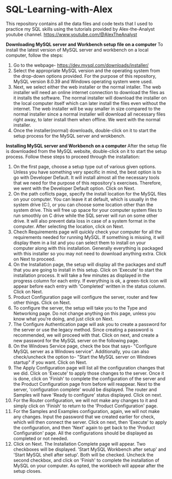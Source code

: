 # SQL-Learning-with-Alex
This repository contains all the data files and code texts that I used to practice my SQL skills using the tutorials provided by Alex-the-Analyst youtube channel. https://www.youtube.com/@AlexTheAnalyst

**Downloading MySQL server and Workbench setup file on a computer** 
To install the latest version of MySQL server and workbench on a local computer, follow the steps:
1) Go to the webpage- https://dev.mysql.com/downloads/installer/
2) Select the appropriate MySQL version and the operating system from the drop-down options provided. For the purpose of this repository, MySQL version 8.0.39 and Windows operating system were used.
3) Next, we select either the web installer or the normal intaller. The web installer will need an online internet connection to download the files as it installs the software. The normal installer will download the installer on the local computer itself which can later install the files even without the internet. The web installer will be way smaller in size compared to the normal installer since a normal installer will download all necessary files right away, to later install them when offline. We went with the normal installer. 
4) Once the installer(normal) downloads, double-click on it to start the setup process for the MySQL server and wrokbench.

**Installing MySQL server and Workbench on a computer**
After the setup file is downloaded from the MySQL website, double-click on it to start the setup process. Follow these steps to proceed through the installation:
1) On the first page, choose a setup type out of various given options. Unless you have something very specific in mind, the best option is to go with Developer Default. It will install almost all the necessary tools that we need for the purpose of this repository's exercises. Therefore, we went with the Developer Default option. Click on Next.
2) On the path coflicts page, specify the install location for the MySQL files on your computer. You can leave it at default, which is usually in the system drive (C:), or you can choose some location other than the system drive. This will free up space for your computer system files to run smoothly on C drive while the SQL server will run on some other drive. It will also prevent data loss in case of a system format in the computer. After selecting the location, click on Next.
4) Chech Requirements page will quickly check your computer for all the requirements needed for running MySQL. If something is missing, it will display them in a list and you can select them to install on your computer along with this installation. Generally everything is packaged with this installer so you may not need to download anything extra. Click on Next to proceed.
5) On the Installation page, the setup will display all the packages and stuff that you are going to install in this setup. Click on 'Execute' to start the installation process. It will take a few minutes as displayed in the progress column for each entry. If everything is ok, a green-tick icon will appear before each entry with 'Completed' written in the status column. Click on Next.
6) Product Configuration page will configure the server, router and few other things. Click on Next.
7) To configure the server, the setup will take you to the Type and Networking page. Do not change anything on this page, unless you know what you're doing, and just click on Next.
8) The Configure Authentication page will ask you to create a password for the server or use the legacy method. Since creating a password is recommended, we will proceed with that. Click on next, and create a new password for the MySQL server on the following page.
9) On the Windows Service page, check the box that says- "Configure MySQL server as a Windows service". Additionally, you can also check/uncheck the option to- "Start the MySQL server on Windows startup" if you want. Click on Next.
10) The Apply Configuration page will list all the configuration changes that we did. Click on 'Execute' to apply those changes to the server. Once it is done, click on 'Finish' to complete the configuration of the server and the Product Configuration page from before will reappear. Next to the server, 'configuration complete' would be displayed. The router and Samples will have 'Ready to configure' status displayed. Click on next.
11) For the Router configuration, we will not make any changes to it and simply click on 'Finish' to return to the 'Product Configuration' page.
12) For the Samples and Examples configuration, again, we will not make any changes. Input the password that we created earlier for check, which will then connect the server. Click on next, then 'Execute' to apply the configuration, and then 'Next' again to get back to the 'Product Configuration' page. All the configurations should be displayed as completed or not needed.
13) Click on Next. The Installation Complete page will appear. Two checkboxes will be displayed. 'Start MySQL Workbench after setup' and 'Start MySQL shell after setup'. Both will be checked. Uncheck the second checkbox, and click on 'Finish' to complete the installation of MySQL on your computer. As opted, the workbech will appear after the setup closes.


 
